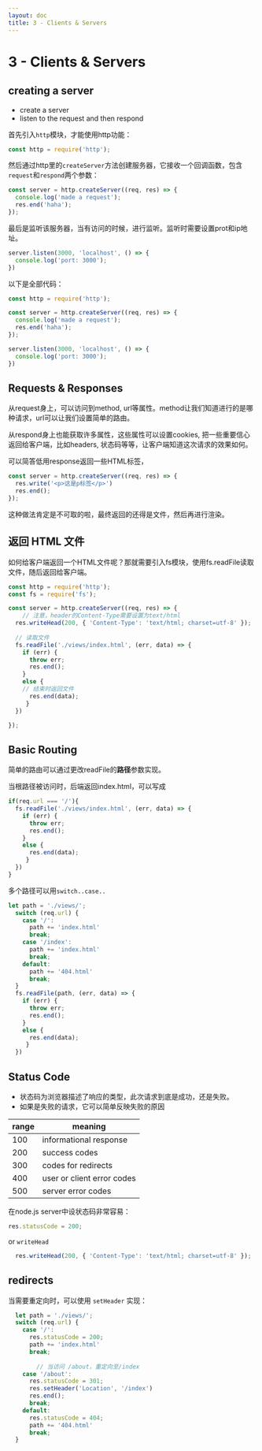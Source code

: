 ```yaml
---
layout: doc
title: 3 - Clients & Servers
---
```


# 3 - Clients & Servers

## creating a server
- create a server
- listen to the request and then respond

首先引入`http`模块，才能使用http功能：
```js
const http = require('http');
```

然后通过http里的`createServer`方法创建服务器，它接收一个回调函数，包含`request`和`respond`两个参数：
```js
const server = http.createServer((req, res) => {
  console.log('made a request');
  res.end('haha');
});
```

最后是监听该服务器，当有访问的时候，进行监听。监听时需要设置prot和ip地址。
```js
server.listen(3000, 'localhost', () => {
  console.log('port: 3000');
})
```


以下是全部代码：
```js
const http = require('http');

const server = http.createServer((req, res) => {
  console.log('made a request');
  res.end('haha');
});

server.listen(3000, 'localhost', () => {
  console.log('port: 3000');
})
```

## Requests & Responses
从request身上，可以访问到method, url等属性。method让我们知道进行的是哪种请求，url可以让我们设置简单的路由。

从respond身上也能获取许多属性，这些属性可以设置cookies, 把一些重要信心返回给客户端，比如headers, 状态码等等，让客户端知道这次请求的效果如何。

可以简答低用response返回一些HTML标签，
```js
const server = http.createServer((req, res) => {
  res.write('<p>这是p标签</p>')
  res.end();
});
```

这种做法肯定是不可取的啦，最终返回的还得是文件，然后再进行渲染。

## 返回 HTML 文件
如何给客户端返回一个HTML文件呢？那就需要引入fs模块，使用fs.readFile读取文件，随后返回给客户端。

```js
const http = require('http');
const fs = require('fs');

const server = http.createServer((req, res) => {
	// 注意，header的Content-Type需要设置为text/html
  res.writeHead(200, { 'Content-Type': 'text/html; charset=utf-8' });
  
  // 读取文件
  fs.readFile('./views/index.html', (err, data) => {
    if (err) {
      throw err;
      res.end();
    }
    else {
    // 结束时返回文件
      res.end(data);
     }
  })

});

```

## Basic Routing
简单的路由可以通过更改readFile的**路径**参数实现。

当根路径被访问时，后端返回index.html，可以写成
```js
if(req.url === '/'){
  fs.readFile('./views/index.html', (err, data) => {
    if (err) {
      throw err;
      res.end();
    }
    else {
      res.end(data);
     }
  })
}
```

多个路径可以用`switch..case..`
```js
let path = './views/';
  switch (req.url) {
    case '/':
      path += 'index.html'
      break;
    case '/index':
      path += 'index.html'
      break;
    default:
      path += '404.html'
      break;
  }
  fs.readFile(path, (err, data) => {
    if (err) {
      throw err;
      res.end();
    }
    else {
      res.end(data);
     }
  })
```

## Status Code
- 状态码为浏览器描述了响应的类型，此次请求到底是成功，还是失败。
- 如果是失败的请求，它可以简单反映失败的原因


|  range   | meaning  |
|  ----  | ----  |
| 100  | informational response |
| 200  | success codes |
| 300  | codes for redirects |
| 400  | user or client error codes |
| 500  | server error codes |

在node.js server中设状态码非常容易：
```js
res.statusCode = 200;
```
or `writeHead`
```js
  res.writeHead(200, { 'Content-Type': 'text/html; charset=utf-8' });
```

## redirects
当需要重定向时，可以使用 `setHeader` 实现：
```js
  let path = './views/';
  switch (req.url) {
    case '/':
      res.statusCode = 200;
      path += 'index.html'
      break;
      
		// 当访问 /about，重定向至/index
    case '/about':
      res.statusCode = 301;
      res.setHeader('Location', '/index')
      res.end();
      break;
    default:
      res.statusCode = 404;
      path += '404.html'
      break;
  }
```